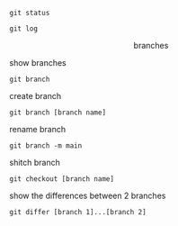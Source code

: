 ```
git status
```

```
git log
```

<div style="margin: 0 auto; width: 200px; text-align: center;">
  branches
</div>

show branches
```
git branch
```

create branch
```
git branch [branch name]
```
rename branch
```
git branch -m main
```

shitch branch
```
git checkout [branch name]
```

show the differences between 2 branches
```
git differ [branch 1]...[branch 2]
```
